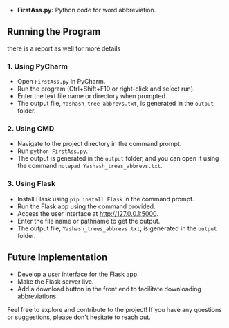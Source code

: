 - **FirstAss.py:** Python code for word abbreviation.

## Running the Program
there is a report as well for more details 
### 1. Using PyCharm
- Open `FirstAss.py` in PyCharm.
- Run the program (Ctrl+Shift+F10 or right-click and select run).
- Enter the text file name or directory when prompted.
- The output file, `Yashash_tree_abbrevs.txt`, is generated in the `output` folder.

### 2. Using CMD
- Navigate to the project directory in the command prompt.
- Run `python FirstAss.py`.
- The output is generated in the `output` folder, and you can open it using the command `notepad Yashash_trees_abbrevs.txt`.

### 3. Using Flask
- Install Flask using `pip install Flask` in the command prompt.
- Run the Flask app using the command provided.
- Access the user interface at http://127.0.0.1:5000.
- Enter the file name or pathname to get the output.
- The output file, `Yashash_trees_abbrevs.txt`, is generated in the `output` folder.

## Future Implementation

- Develop a user interface for the Flask app.
- Make the Flask server live.
- Add a download button in the front end to facilitate downloading abbreviations.

Feel free to explore and contribute to the project! If you have any questions or suggestions, please don't hesitate to reach out.
